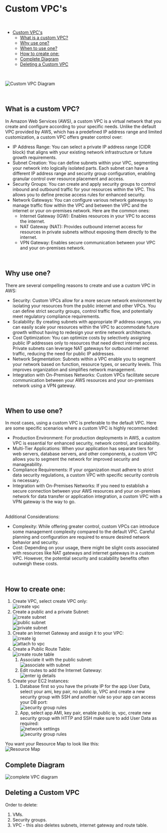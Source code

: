 # Custom VPC's

<br>

- [Custom VPC's](#custom-vpcs)
  - [What is a custom VPC?](#what-is-a-custom-vpc)
  - [Why use one?](#why-use-one)
  - [When to use one?](#when-to-use-one)
  - [How to create one:](#how-to-create-one)
  - [Complete Diagram](#complete-diagram)
  - [Deleting a Custom VPC](#deleting-a-custom-vpc)

<br>

![Custom VPC Diagram](<images/VPC diagram.png>)

<br>


## What is a custom VPC?
In Amazon Web Services (AWS), a custom VPC is a virtual network that you create and configure according to your specific needs. Unlike the default VPC provided by AWS, which has a predefined IP address range and limited customization, a custom VPC offers greater control over:

  - IP Address Range: You can select a private IP address range (CIDR block) that aligns with your existing network infrastructure or future growth requirements.
  - Subnet Creation: You can define subnets within your VPC, segmenting your network into logically isolated parts. Each subnet can have a different IP address range and security group configuration, enabling granular control over resource placement and access.
  - Security Groups: You can create and apply security groups to control inbound and outbound traffic for your resources within the VPC. This allows you to define precise access rules for enhanced security.
  - Network Gateways: You can configure various network gateways to manage traffic flow within the VPC and between the VPC and the internet or your on-premises network. Here are the common ones:
    - Internet Gateway (IGW): Enables resources in your VPC to access the internet.
    - NAT Gateway (NAT): Provides outbound internet access for resources in private subnets without exposing them directly to the internet.
    - VPN Gateway: Enables secure communication between your VPC and your on-premises network.

<br>

## Why use one?
There are several compelling reasons to create and use a custom VPC in AWS:

  - Security: Custom VPCs allow for a more secure network environment by isolating your resources from the public internet and other VPCs. You can define strict security groups, control traffic flow, and potentially meet regulatory compliance requirements.
  - Scalability: By creating subnets with appropriate IP address ranges, you can easily scale your resources within the VPC to accommodate future growth without having to redesign your entire network architecture.
  - Cost Optimization: You can optimize costs by selectively assigning public IP addresses only to resources that need direct internet access. Private subnets can leverage NAT gateways for outbound internet traffic, reducing the need for public IP addresses.
  - Network Segmentation: Subnets within a VPC enable you to segment your network based on function, resource types, or security levels. This improves organization and simplifies network management.
  - Integration with On-Premises Networks: Custom VPCs facilitate secure communication between your AWS resources and your on-premises network using a VPN gateway.

<br>

## When to use one?
In most cases, using a custom VPC is preferable to the default VPC. Here are some specific scenarios where a custom VPC is highly recommended:

  - Production Environment: For production deployments in AWS, a custom VPC is essential for enhanced security, network control, and scalability.
  - Multi-Tier Applications: When your application has separate tiers for web servers, database servers, and other components, a custom VPC allows you to segment the network for improved security and manageability.
  - Compliance Requirements: If your organization must adhere to strict data security regulations, a custom VPC with specific security controls is necessary.
  - Integration with On-Premises Networks: If you need to establish a secure connection between your AWS resources and your on-premises network for data transfer or application integration, a custom VPC with a VPN gateway is the way to go.
<br>
Additional Considerations:

  - Complexity: While offering greater control, custom VPCs can introduce some management complexity compared to the default VPC. Careful planning and configuration are required to ensure desired network behavior and security.
  - Cost: Depending on your usage, there might be slight costs associated with resources like NAT gateways and internet gateways in a custom VPC. However, the potential security and scalability benefits often outweigh these costs.

<br>

## How to create one:
1. Create VPC, select create VPC only: <br>
    ![create vpc](vpc-images/vpc1.png)<br>
2. Create a public and a private Subnet:<br>
    ![create subnet](vpc-images/vpc2.png)<br>
    ![public subnet](vpc-images/vpc3.png)<br>
    ![private subnet](vpc-images/vpc4.png)<br>
3. Create an Internet Gateway and assign it to your VPC:<br>
    ![create ig](vpc-images/vpc5.png)<br>
    ![attach to vpc](vpc-images/vpc6.png)<br>
4. Create a Public Route Table:<br>
    ![create route table](vpc-images/vpc7.png)<br>
   1. Associate it with the public subnet:<br>
        ![associate with subnet](vpc-images/vpc8.png)<br>
   2. Edit routes to add the Internet Gateway:<br>
        ![enter ig details](vpc-images/vpc9.png)<br>
5. Create your EC2 Instances:<br>
   1. Database first so you have the private IP for the app User Data, select your ami, key pair, no public ip, VPC and create a new security group with SSH and another rule so your app can access your DB port:<br>
        ![security group rules](vpc-images/vpc10.png)<br>
   2. App, select app AMI, key pair, enable public ip, vpc, create new security group with HTTP and SSH make sure to add User Data as required:<br>
        ![network settings](vpc-images/vpc11.png)<br>
        ![security group rules](vpc-images/vpc12.png)<br>

You want your Resource Map to look like this:<br>
![Resource Map](vpc-images/vpc13.png)<br>

## Complete Diagram
![complete VPC diagram](vpc-images/vpc14.png)

## Deleting a Custom VPC
Order to delete:
1. VMs.
2. Security groups.
3. VPC - this also deletes subnets, internet gateway and route table.